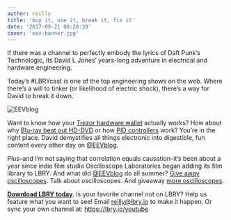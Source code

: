 ```yaml
---
author: reilly
title: 'buy it, use it, break it, fix it'
date: '2017-09-21 00:20:30'
cover: 'eev-banner.jpg'
---
```

If there was a channel to perfectly embody the lyrics of Daft Punk’s Technologic, its David L Jones’ years-long adventure in electrical and hardware engineering.

Today’s #LBRYcast is one of the top engineering shows on the web. Where there’s a will to tinker (or likelihood of electric shock), there’s a way for David to break it down.

![EEVblog](/img/news/eev-inline.jpeg)

Want to know how your [Trezor hardware wallet](https://open.lbry.io/ee-BzxGoJdd8a4) actually works? How about why [Blu-ray beat out HD-DVD](https://open.lbry.io/ee-HsX9MJK9i4Y) or how [PID controllers](https://open.lbry.io/ee-VVOi2dbtxC0) work? You’re in the right place. David demystifies all things electronic into digestible, fun content every other day on [@EEVblog](https://open.lbry.io/%40EEVblog).

Plus–and I’m not saying that correlation equals causation–it’s been about a year since indie film studio Oscilloscope Laboratories began adding its film library to LBRY. And what did [@EEVblog](https://open.lbry.io/%40EEVblog) do all summer? [Give away oscilloscopes](https://open.lbry.io/ee-GK462ztpfDk). Talk about oscilloscopes. And giveaway [more oscilloscopes](https://open.lbry.io/ee-vmZoMdaczO0).



**[Download LBRY today](https://lbry.io/get)**. Is your favorite channel not on LBRY? Help us feature what you want to see! Email reilly@lbry.io to make it happen. Or sync your own channel at: https://lbry.io/youtube
